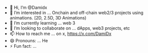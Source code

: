 - 👋 Hi, I’m @Damidx
- 👀 I’m interested in ... Onchain and off-chain web2/3 projects using animations. [2D,  2.5D,  3D Animations)
- 🌱 I’m currently learning ... web 3
- 💞️ I’m looking to collaborate on ... dApps, web3 projects, etc
- 📫 How to reach me ... on x, https://x.com/DamiDx
- 😄 Pronouns: ... He
- ⚡ Fun fact: ... 

<!---
Damidx/Damidx is a ✨ special ✨ repository because its `README.md` (this file) appears on your GitHub profile.
You can click the Preview link to take a look at your changes.
--->
